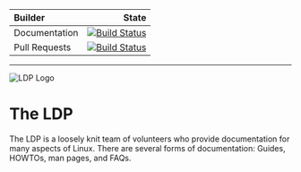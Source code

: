 Builder | State
:--- | ---:
Documentation | [![Build Status](https://img.shields.io/endpoint.svg?url=https%3A%2F%2Factions-badge.atrox.dev%2FtLDP%2FLDP%2Fbadge%3Fref%3Dmaster&style=flat)](https://actions-badge.atrox.dev/tLDP/LDP/goto?ref=master)
Pull Requests  | [![Build Status](https://drone.tldp.org/api/badges/tLDP/LDP/status.svg)](https://drone.tldp.org/tLDP/LDP)

---

![LDP Logo](https://tldp.org/images/ldp.gif)

# The LDP

The LDP is a loosely knit team of volunteers who provide documentation for many aspects of Linux. There are several forms of documentation: Guides, HOWTOs, man pages, and FAQs.
